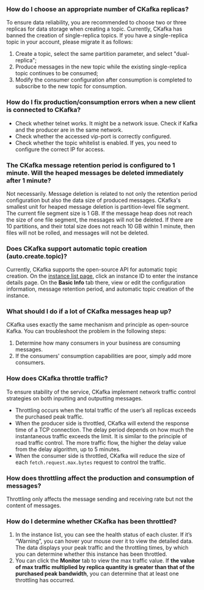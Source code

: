 ### How do I choose an appropriate number of CKafka replicas?
To ensure data reliability, you are recommended to choose two or three replicas for data storage when creating a topic. Currently, CKafka has banned the creation of single-replica topics. If you have a single-replica topic in your account, please migrate it as follows:
1. Create a topic, select the same partition parameter, and select "dual-replica";
2. Produce messages in the new topic while the existing single-replica topic continues to be consumed;
3. Modify the consumer configuration after consumption is completed to subscribe to the new topic for consumption.

### How do I fix production/consumption errors when a new client is connected to CKafka?
- Check whether telnet works. It might be a network issue. Check if Kafka and the producer are in the same network.
- Check whether the accessed vip-port is correctly configured.
- Check whether the topic whitelist is enabled. If yes, you need to configure the correct IP for access.

### The CKafka message retention period is configured to 1 minute. Will the heaped messages be deleted immediately after 1 minute?
Not necessarily. Message deletion is related to not only the retention period configuration but also the data size of produced messages.
CKafka's smallest unit for heaped message deletion is partition-level file segment. The current file segment size is 1 GB. If the message heap does not reach the size of one file segment, the messages will not be deleted. If there are 10 partitions, and their total size does not reach 10 GB within 1 minute, then files will not be rolled, and messages will not be deleted.

### Does CKafka support automatic topic creation (auto.create.topic)?
Currently, CKafka supports the open-source API for automatic topic creation. On the [instance list page](https://console.cloud.tencent.com/ckafka/index?rid=1), click an instance ID to enter the instance details page. On the **Basic Info** tab there, view or edit the configuration information, message retention period, and automatic topic creation of the instance.

### What should I do if a lot of CKafka messages heap up?
CKafka uses exactly the same mechanism and principle as open-source Kafka. You can troubleshoot the problem in the following steps:
1. Determine how many consumers in your business are consuming messages.
2. If the consumers' consumption capabilities are poor, simply add more consumers.

### How does CKafka throttle traffic?
To ensure stability of the service, CKafka implement network traffic control strategies on both inputting and outputting messages.
- Throttling occurs when the total traffic of the user’s all replicas exceeds the purchased peak traffic.
- When the producer side is throttled, CKafka will extend the response time of a TCP connection. The delay period depends on how much the instantaneous traffic exceeds the limit. It is similar to the principle of road traffic control. The more traffic flow, the higher the delay value from the delay algorithm, up to 5 minutes.
- When the consumer side is throttled, CKafka will reduce the size of each `fetch.request.max.bytes` request to control the traffic.

### How does throttling affect the production and consumption of messages?
Throttling only affects the message sending and receiving rate but not the content of messages.

### How do I determine whether CKafka has been throttled?
1. In the instance list, you can see the health status of each cluster. If it’s “Warning”, you can hover your mouse over it to view the detailed data. The data displays your peak traffic and the throttling times, by which you can determine whether this instance has been throttled.
2. You can click the **Monitor** tab to view the max traffic value. If **the value of max traffic multiplied by replica quantity is greater than that of the purchased peak bandwidth**, you can determine that at least one throttling has occurred.
